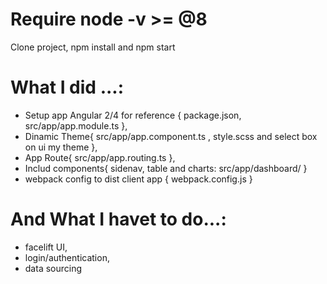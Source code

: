 
# Require node -v >= @8
Clone project, npm install and npm start

# What I did ...:

- Setup app Angular 2/4 for reference {
package.json,
src/app/app.module.ts
},
- Dinamic Theme{
src/app/app.component.ts ,
style.scss
and select box on ui my theme
},
- App Route{
src/app/app.routing.ts
},
- Includ components{
sidenav, table and charts: src/app/dashboard/
}
- webpack config to dist client app  {
webpack.config.js
}

# And What I havet to do...:

- facelift UI,
- login/authentication,
- data sourcing
 
